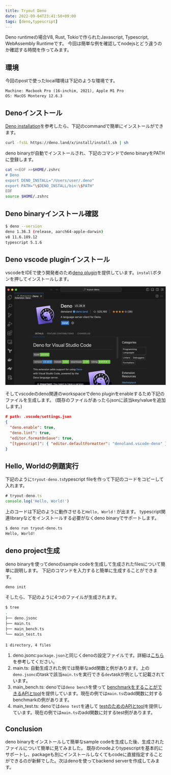 ```yaml
---
title: Tryout Deno
date: 2022-09-04T23:41:50+09:00
tags: [deno,typescript]
---
```

Deno runtimeの場合V8, Rust, Tokioで作られたJavascript, Typescript, WebAssembly Runtimeです。 今回は簡単な例を確認してnodejsとどう違うのか確認する時間を作ってみます。

## 環境

今回のpostで使ったlocal環境は下記のような環境です。

```text
Machine: Macbook Pro (16-inchim, 2021), Apple M1 Pro
OS: MacOS Monterey 12.6.3
```

## Denoインストール

[Deno installation](https://deno.land/manual@v1.36.3/getting_started/installation)を参考したら、下記のcommandで簡単にインストールができます。

```sh
curl -fsSL https://deno.land/x/install/install.sh | sh
```

deno binaryが自動でインストールされ、下記のコマンドでdeno binaryをPATHに登録します。

```sh
cat <<EOF >>$HOME/.zshrc
# Deno
export DENO_INSTALL="/Users/user/.deno"
export PATH="\$DENO_INSTALL/bin:\$PATH"
EOF
source $HOME/.zshrc
```

## Deno binaryインストール確認

```sh
$ deno --version
deno 1.36.3 (release, aarch64-apple-darwin)
v8 11.6.189.12
typescript 5.1.6
```

## Deno vscode pluginインストール

vscodeをIDEで使う開発者のため[deno plugin](https://marketplace.visualstudio.com/items?itemName=denoland.vscode-deno)を提供しています。`install`ボタンを押してインストールします。

![deno vscode plugin page](images/vscode-deno-plugin.webp)

そしてvscodeのdeno関連のworkspaceでdeno pluginをenableするため下記のファイルを生成します。 (既存のファイルがあったらjsonに該当key/valueを追加します。)

```json
# path: .vscode/settings.json
{
  "deno.enable": true,
  "deno.lint": true,
  "editor.formatOnSave": true,
  "[typescript]": { "editor.defaultFormatter": "denoland.vscode-deno" }
}
```

## Hello, Worldの例題実行

下記のように`tryout-deno.ts`typescript fileを作って下記のコードをコピーして入れます。

```typescript
# tryout-deno.ts
console.log('Hello, World!')
```

上のコードは下記のように動作させると`Hello, World！`が出ます。 typescript関連libraryなどをインストールする必要がなくdeno binaryでサポートします。

```sh
$ deno run tryout-deno.ts 
Hello, World!
```

## deno project生成

deno binaryを使ってdenoのsample codeを生成して生成されたfilesについて簡単に説明します。 下記のコマンドを入力すると簡単に生成することができます。

```sh
deno init
```

そしたら、下記のように4つのファイルが生成されます。

```sh
$ tree
.
├── deno.jsonc
├── main.ts
├── main_bench.ts
└── main_test.ts

1 directory, 4 files
```

1. deno.jsonc:`package.json`と同じくdenoの設定ファイルです。詳細は[こちら](https://deno.land/manual@v1.36.4/getting_started/configuration_file)を参考してください。
2. main.ts: 自動生成された例では簡単なadd関数と例があります。上の`deno.jsonc`のtaskで該当`main.ts`を実行できる`dev`taskが例として記載されています。
3. main\_bench.ts: denoでは`deno bench`を使って [benchmarkをすることができるAPIとtool](https://deno.land/manual@v1.36.4/tools/benchmarker)を提供しています。現在の例では`main.ts`のadd関数に対するbenchmarkの例があります。
4. main\_test.ts: denoでは`deno test`を通して [testのためのAPIとtool](https://deno.land/manual@v1.36.4/basics/testing#testing)を提供しています。現在の例では`main.ts`のadd関数に対するtest例があります。

## Conclusion

deno binaryをインストールして簡単なsample codeを生成した後、生成されたファイルについて簡単に見てみました。 既存のnodeよりtypescriptを基本的にサポートし、packageも別にインストールしなくてもcodeに直接指定することができるのが新鮮でした。次はdenoを使ってbackend serverを作成してみます。
